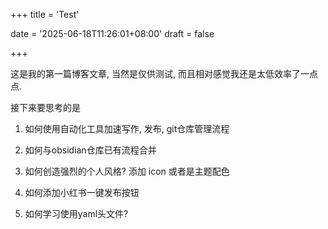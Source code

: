 +++
title = 'Test'

date = '2025-06-18T11:26:01+08:00'
draft = false

+++

这是我的第一篇博客文章, 当然是仅供测试, 而且相对感觉我还是太低效率了一点点.

接下来要思考的是

1. 如何使用自动化工具加速写作, 发布, git仓库管理流程

2. 如何与obsidian仓库已有流程合并

3. 如何创造强烈的个人风格? 添加 icon 或者是主题配色

4. 如何添加小红书一键发布按钮

5. 如何学习使用yaml头文件?

   
